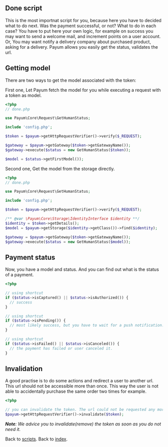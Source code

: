 ## Done script

This is the most importnat script for you, because here you have to decided what to do next.
Was the payment successful, or not?
What to do in each case?
You have to put here your own logic, for example on success you may want to send a welcome mail, and increment points on a user account.
Or, You may want notify a delivery company about purchased product, asking for a delivery.
Payum allows you easily get the status, validates the url.

## Getting model

There are two ways to get the model associated with the token:

First one, Let Payum fetch the model for you while executing a request with a token as model.

```php
<?php
// done.php

use Payum\Core\Request\GetHumanStatus;

include 'config.php';

$token = $payum->getHttpRequestVerifier()->verify($_REQUEST);

$gateway = $payum->getGateway($token->getGatewayName());
$gateway->execute($status = new GetHumanStatus($token));

$model = $status->getFirstModel());
```

Second one, Get the model from the storage directly.

```php
<?php
// done.php

use Payum\Core\Request\GetHumanStatus;

include 'config.php';

$token = $payum->getHttpRequestVerifier()->verify($_REQUEST);

/** @var \Payum\Core\Storage\IdentityInterface $identity **/
$identity = $token->getDetails();
$model = $payum->getStorage($identity->getClass())->find($identity);

$gateway = $payum->getGateway($token->getGatewayName());
$gateway->execute($status = new GetHumanStatus($model));
```

## Payment status

Now, you have a model and status. And you can find out what is the status of a payment.

```php
<?php

// using shortcut
if ($status->isCaptured() || $status->isAuthorized()) {
  // success
}

// using shortcut
if ($status->isPending()) {
  // most likely success, but you have to wait for a push notification.
}

// using shortcut
if ($status->isFailed() || $status->isCanceled()) {
  // the payment has failed or user canceled it.
}
```

## Invalidation

A good practise is to do some actions and redirect a user to another url.
This url should not be accessible more than once.
This way the user is not able to accidentally purchase the same order two times for example.

```php
<?php

// you can invalidate the token. The url could not be requested any more.
$payum->getHttpRequestVerifier()->invalidate($token);
```

_**Note**: We advice you to invalidate(remove) the token as soon as you do not need it._

Back to [scripts](index.md).
Back to [index](../index.md).
